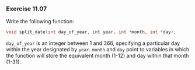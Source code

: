 ### Exercise 11.07
Write the following function:

```c
void split_date(int day_of_year, int year, int *month, int *day);
```

`day_of_year` is an integer between 1 and 366, specifying a particular day
within the year designated by `year`. `month` and `day` point to variables in
which the function will store the equivalent month (1-12) and day within that
month (1-31).
